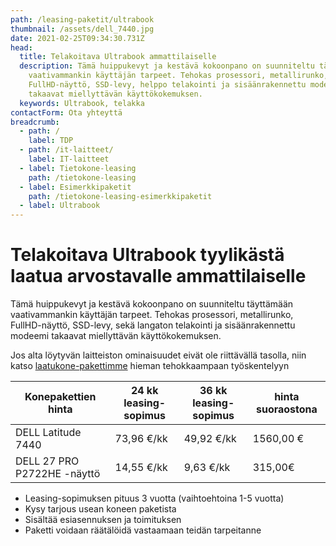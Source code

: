 ```yaml
---
path: /leasing-paketit/ultrabook
thumbnail: /assets/dell_7440.jpg
date: 2021-02-25T09:34:30.731Z
head:
  title: Telakoitava Ultrabook ammattilaiselle
  description: Tämä huippukevyt ja kestävä kokoonpano on suunniteltu täyttämään
    vaativammankin käyttäjän tarpeet. Tehokas prosessori, metallirunko,
    FullHD-näyttö, SSD-levy, helppo telakointi ja sisäänrakennettu modeemi
    takaavat miellyttävän käyttökokemuksen.
  keywords: Ultrabook, telakka
contactForm: Ota yhteyttä
breadcrumb:
  - path: /
    label: TDP
  - path: /it-laitteet/
    label: IT-laitteet
  - label: Tietokone-leasing
    path: /tietokone-leasing
  - label: Esimerkkipaketit
    path: /tietokone-leasing-esimerkkipaketit
  - label: Ultrabook
---
```

# Telakoitava Ultrabook tyylikästä laatua arvostavalle ammattilaiselle

Tämä huippukevyt ja kestävä kokoonpano on suunniteltu täyttämään vaativammankin käyttäjän tarpeet. Tehokas prosessori, metallirunko, FullHD-näyttö, SSD-levy, sekä langaton telakointi ja sisäänrakennettu modeemi takaavat miellyttävän käyttökokemuksen.

Jos alta löytyvän laitteiston ominaisuudet eivät ole riittävällä tasolla, niin katso <a href="/leasing-paketit/laatukone">laatukone-pakettimme</a> hieman tehokkaampaan työskentelyyn

| Konepakettien hinta         | 24 kk leasing-sopimus | 36 kk leasing-sopimus | hinta suoraostona |
| --------------------------- | --------------------- | --------------------- | ----------------- |
| DELL Latitude 7440          | 73,96 €/kk            | 49,92 €/kk            | 1560,00 €         |
| DELL 27 PRO P2722HE -näyttö | 14,55 €/kk            | 9,63 €/kk             | 315,00€           |

* Leasing-sopimuksen pituus 3 vuotta (vaihtoehtoina 1-5 vuotta)
* Kysy tarjous usean koneen paketista
* Sisältää esiasennuksen ja toimituksen
* Paketti voidaan räätälöidä vastaamaan teidän tarpeitanne

<Cards cardsPerRow="2" cards='[{"bgColor":"lightest","title":"DELL Latitude 7440 Yrityskannettava","linkBgColor":"darkest","image":"/assets/dell_7440.jpg","content":"Mikäli sinua kiinnostaa ohut muotoilu, laadukas ja kestävä rakenne sekä liikuteltavuus yhdistettynä tehokkaaksi ja turvalliseksi kokonaisuudeksi niin sinun kannattaa huomioida Dell Latitude 7000-sarja.\n\nSuorituskyvystä vastaa 13.sukupolven Intel suorittimet. Dell Latitude 7440 nostaa ultrabookin vaatimukset uudelle tasolle. Erinomainen kannettava yhtä lailla työmatkoille kuin työpisteellekin.\n\n* Prosessori: Intel Core i5-1345U 10-ydinsuoritin \n* Muisti: 16GB \\ Kiintolevy: 512GB SSD\n* Verkko-ominaisuudet: Wi-Fi 6e2x2 AX211 2x2 802.11ax + Bluetooth 5.2\n* Laajennuspaikat: HDMI 2.0,USB 3.2, 2x USB Type C™ Thunderbolt 4 (DP/PD/USB4)\n* Käyttöjärjestelmä: Windows 11 Professional 64-bit\n* Takuu: kolmen vuoden kansainvälinen ProSupport on-site takuu, vasteaika seuraava työpäivä"},{"bgColor":"lightest","title":"DELL 27 PRO P2722HE FHD IPS HAS PIVOT","linkBgColor":"darkest","content":"Koe erinomainen värintoisto, tarkkuus ja suorituskyky Dell P2722HE 27″ FHD -näytöllä.\n\nDell P2722HE on korkealla FHD (1920x1080) tarkkuudella ja ohuilla raameilla varustettu 27 tuuman laajakuvanäyttö.\n\nSuunniteltu mukavuutta hakevalle: Korkeussäädettävä jalusta, intuitiiviset säätimet, heijastamaton näyttö ja muotoilu mistä silmä voi nauttia. USB-C -liitännän ansiosta kannettava latautuu (max. 65W) samalla kun kuvasignaali siirtyy koneelta näytölle. P2722HE tukee myös näyttöjen ketjutusta (2x Full HD), joten erillistä telakkaa ei tarvita","image":"/assets/dell_e7490_full.jpg"}]' />